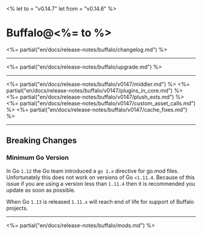 <%
let to = "v0.14.7"
let from = "v0.14.6"
%>

# Buffalo@<%= to %>

<%= partial("en/docs/release-notes/buffalo/changelog.md") %>

---

<%= partial("en/docs/release-notes/buffalo/upgrade.md") %>

---

<%= partial("en/docs/release-notes/buffalo/v0147/middler.md") %>
<%= partial("en/docs/release-notes/buffalo/v0147/plugins_in_core.md") %>
<%= partial("en/docs/release-notes/buffalo/v0147/plush_exts.md") %>
<%= partial("en/docs/release-notes/buffalo/v0147/custom_asset_calls.md") %>
<%= partial("en/docs/release-notes/buffalo/v0147/cache_fixes.md") %>

---

## Breaking Changes

### Minimum Go Version

In Go `1.12` the Go team introduced a `go 1.x` directive for go.mod files. Unfortunately this does not work on versions of Go `<1.11.4`. Because of this issue if you are using a version less than `1.11.4` then it is recommended you update as soon as possible.

When Go `1.13` is released `1.11.x` will reach end of life for support of Buffalo projects.

---

<%= partial("en/docs/release-notes/buffalo/mods.md") %>
